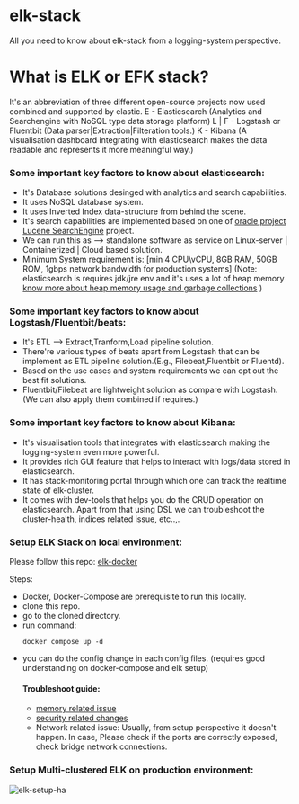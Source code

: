 # elk-stack
All you need to know about elk-stack from a logging-system perspective.


# What is ELK or EFK stack?
It's an abbreviation of three different open-source projects now used combined and supported by elastic.
E - Elasticsearch (Analytics and Searchengine with NoSQL type data storage platform)
L | F - Logstash or Fluentbit (Data parser|Extraction|Filteration tools.)
K - Kibana (A visualisation dashboard integrating with elasticsearch makes the data readable and represents it more meaningful way.)

### Some important key factors to know about elasticsearch:
- It's Database solutions desinged with analytics and search capabilities.
- It uses NoSQL database system.
- It uses Inverted Index data-structure from behind the scene.
- It's search capabilities are implemented based on one of [oracle project Lucene SearchEngine](https://lucene.apache.org/) project.
- We can run this as --> standalone software as service on Linux-server | Containerized | Cloud based solution.
- Minimum System requirement is: [min 4 CPU\vCPU, 8GB RAM, 50GB ROM, 1gbps network bandwidth for production systems] (Note: elasticsearch is requires jdk/jre env and it's uses a lot of heap memory [know more about heap memory usage and garbage collections](https://opster.com/guides/elasticsearch/capacity-planning/elasticsearch-heap-size-usage/) )

### Some important key factors to know about Logstash/Fluentbit/beats:
- It's ETL --> Extract,Tranform,Load pipeline solution.
- There're various types of beats apart from Logstash that can be implement as ETL pipeline solution.(E.g., Filebeat,Fluentbit or Fluentd).
- Based on the use cases and system requirements we can opt out the best fit solutions.
- Fluentbit/Filebeat are lightweight solution as compare with Logstash. (We can also apply them combined if requires.)


### Some important key factors to know about Kibana:
- It's visualisation tools that integrates with elasticsearch making the logging-system even more powerful.
- It provides rich GUI feature that helps to interact with logs/data stored in elasticsearch.
- It has stack-monitoring portal through which one can track the realtime state of elk-cluster.
- It comes with dev-tools that helps you do the CRUD operation on elasticsearch. Apart from that using DSL we can troubleshoot the cluster-health, indices related issue, etc..,.


### Setup ELK Stack on local environment:

Please follow this repo: [elk-docker](https://github.com/aryaa192/elk-docker)

Steps:
- Docker, Docker-Compose are prerequisite to run this locally.
- clone this repo.
- go to the cloned directory.
- run command:
  ```
  docker compose up -d
  ```
- you can do the config change in each config files. (requires good understanding on docker-compose and elk setup)
  #### Troubleshoot guide:
  - [memory related issue](https://discuss.elastic.co/t/understanding-docker-and-memory-settings/123336/3)
  - [security related changes](https://www.elastic.co/guide/en/elasticsearch/reference/current/security-basic-setup.html)
  - Network related issue: Usually, from setup perspective it doesn't happen. In case, Please check if the ports are correctly exposed, check bridge network connections.
 

### Setup Multi-clustered ELK on production environment:

![elk-setup-ha](https://github.com/aryaa192/elk-stack/assets/22274075/67f66dac-32de-4607-af10-c41decf77f1e)

